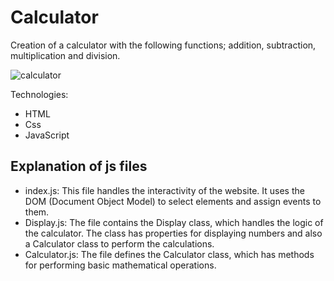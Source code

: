 # Calculator
Creation of a calculator with the following functions; addition, subtraction, multiplication and division.

![calculator](https://github.com/BastianM18/calculator/assets/112711693/0a8ee6ea-17bf-4e90-8601-f04724ad2dc9)

Technologies:
- HTML
- Css
- JavaScript

<h2>Explanation of js files</h2>

- index.js: This file handles the interactivity of the website. It uses the DOM (Document Object Model) to select elements and assign events to them.
- Display.js: The file contains the Display class, which handles the logic of the calculator. The class has properties for displaying numbers and also a Calculator class to perform the calculations.
- Calculator.js: The file defines the Calculator class, which has methods for performing basic mathematical operations.
